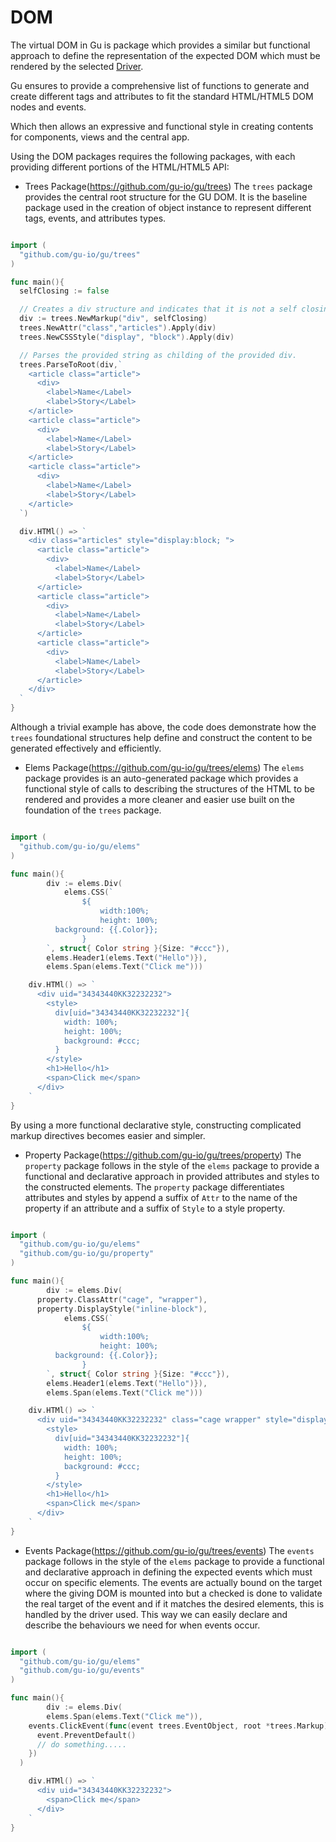 DOM
====
The virtual DOM in Gu is package which provides a similar but functional approach to define
the representation of the expected DOM which must be rendered by the selected [Driver](./drivers.md).

Gu ensures to provide a comprehensive list of functions to generate and create
different tags and attributes to fit the standard HTML/HTML5 DOM nodes and events.

Which then allows an expressive and functional style in creating contents for components,
views and the central app.

Using the DOM packages requires the following packages, with each providing different
portions of the HTML/HTML5 API:

- Trees Package(https://github.com/gu-io/gu/trees)
The `trees` package provides the central root structure for the GU DOM. It is the
baseline package used in the creation of object instance to represent different tags,
events, and attributes types.

```go

import (
  "github.com/gu-io/gu/trees"
)

func main(){
  selfClosing := false

  // Creates a div structure and indicates that it is not a self closing tag.
  div := trees.NewMarkup("div", selfClosing)
  trees.NewAttr("class","articles").Apply(div)
  trees.NewCSSStyle("display", "block").Apply(div)

  // Parses the provided string as childing of the provided div.
  trees.ParseToRoot(div,`
    <article class="article">
      <div>
        <label>Name</Label>
        <label>Story</Label>
    </article>
    <article class="article">
      <div>
        <label>Name</Label>
        <label>Story</Label>
    </article>
    <article class="article">
      <div>
        <label>Name</Label>
        <label>Story</Label>
    </article>
  `)

  div.HTMl() => `
    <div class="articles" style="display:block; ">
      <article class="article">
        <div>
          <label>Name</Label>
          <label>Story</Label>
      </article>
      <article class="article">
        <div>
          <label>Name</Label>
          <label>Story</Label>
      </article>
      <article class="article">
        <div>
          <label>Name</Label>
          <label>Story</Label>
      </article>
    </div>
  `
}
```

Although a trivial example has above, the code does demonstrate how the `trees`
foundational structures help define and construct the content to be generated
effectively and efficiently.

- Elems Package(https://github.com/gu-io/gu/trees/elems)
The `elems` package provides is an auto-generated package which provides a functional
style of calls to describing the structures of the HTML to be rendered and provides
a more cleaner and easier use built on the foundation of the `trees` package.

```go

import (
  "github.com/gu-io/gu/elems"
)

func main(){
		div := elems.Div(
			elems.CSS(`
				${
					width:100%;
					height: 100%;
          background: {{.Color}};
				}
		`, struct{ Color string }{Size: "#ccc"}),
		elems.Header1(elems.Text("Hello")}),
		elems.Span(elems.Text("Click me")))

    div.HTMl() => `
      <div uid="34343440KK32232232">
        <style>
          div[uid="34343440KK32232232"]{
            width: 100%;
            height: 100%;
            background: #ccc;
          }
        </style>
        <h1>Hello</h1>
        <span>Click me</span>
      </div>
    `
}
```

By using a more functional declarative style, constructing complicated markup
directives becomes easier and simpler.

- Property Package(https://github.com/gu-io/gu/trees/property)
The `property` package follows in the style of the `elems` package to provide a functional
and declarative approach in provided attributes and styles to the constructed elements.
The `property` package differentiates attributes and styles by append a suffix of
`Attr` to the name of the property if an attribute and a suffix of `Style` to a style
property.

```go

import (
  "github.com/gu-io/gu/elems"
  "github.com/gu-io/gu/property"
)

func main(){
		div := elems.Div(
      property.ClassAttr("cage", "wrapper"),
      property.DisplayStyle("inline-block"),
			elems.CSS(`
				${
					width:100%;
					height: 100%;
          background: {{.Color}};
				}
		`, struct{ Color string }{Size: "#ccc"}),
		elems.Header1(elems.Text("Hello")}),
		elems.Span(elems.Text("Click me")))

    div.HTMl() => `
      <div uid="34343440KK32232232" class="cage wrapper" style="display:inline-block; ">
        <style>
          div[uid="34343440KK32232232"]{
            width: 100%;
            height: 100%;
            background: #ccc;
          }
        </style>
        <h1>Hello</h1>
        <span>Click me</span>
      </div>
    `
}
```

- Events Package(https://github.com/gu-io/gu/trees/events)
The `events` package follows in the style of the `elems` package to provide a functional
and declarative approach in defining the expected events which must occur on specific
elements. The events are actually bound on the target where the giving DOM is mounted into
but a checked is done to validate the real target of the event and if it matches the
desired elements, this is handled by the driver used. This way we can easily declare and
describe the behaviours we need for when events occur.

```go

import (
  "github.com/gu-io/gu/elems"
  "github.com/gu-io/gu/events"
)

func main(){
		div := elems.Div(
		elems.Span(elems.Text("Click me")),
    events.ClickEvent(func(event trees.EventObject, root *trees.Markup){
      event.PreventDefault()
      // do something.....
    })
  )

    div.HTMl() => `
      <div uid="34343440KK32232232">
        <span>Click me</span>
      </div>
    `
}
```

